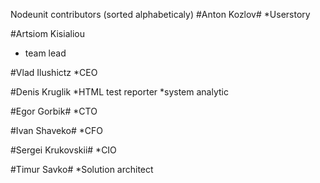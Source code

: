 Nodeunit contributors (sorted alphabeticaly)
#Anton Kozlov#
*Userstory

#Artsiom Kisialiou
* team lead

#Vlad Ilushictz
*CEO

#Denis Kruglik
*HTML test reporter
*system analytic

#Egor Gorbik#
*CTO

#Ivan Shaveko#
*CFO

#Sergei Krukovskii#
*CIO

#Timur Savko#
*Solution architect
